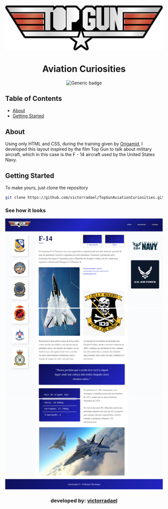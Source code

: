 <div align="center">

![Top Gun](./assets/top-gun.svg)

# Aviation Curiosities

![Generic badge](https://img.shields.io/badge/license-MIT-black.svg)

</div>

## Table of Contents

- [About](#about)
- [Getting Started](#getting_started)

## About <a name = "about"></a>

Using only HTML and CSS, during the training given by [Origamid](https://www.origamid.com/), I developed this layout inspired by the film Top Gun to talk about military aircraft, which in this case is the F - 14 aircraft used by the United States Navy.

## Getting Started <a name = "getting_started"></a>

To make yours, just clone the repository

```sh
git clone https://github.com/victorradael/TopGunAviationCuriosities.git
```

### See how it looks

![Layout ex 1](./assets/ex.png)
![Layout ex 2](./assets/ex2.png)
![Layout ex 3](./assets/ex3.png)

<div align="center">

### developed by: [victorradael](https://github.com/victorradael)

</div>
